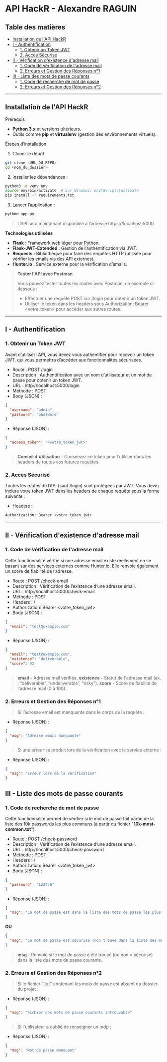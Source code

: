 # API HackR - Alexandre RAGUIN

## Table des matières
- [Installation de l'API HackR](#installation-de-lapi-hackr)
- [I - Authentification](#i---authentification)
    - [1. Obtenir un Token JWT](#1-obtenir-un-token-jwt)
    - [2. Accès Sécurisé](#2-accès-sécurisé)
- [II - Vérification d'existence d'adresse mail](#ii---vérification-dexistence-dadresse-mail)
    - [1. Code de vérification de l'adresse mail](#1-code-de-vérification-de-l-adresse-mail)
    - [2. Erreurs et Gestion des Réponses n°1](#2-erreurs-et-gestion-des-réponses-n1)
- [III - Liste des mots de passe courants](#iii---liste-des-mots-de-passe-courants)
    - [1. Code de recherche de mot de passe](#1-code-de-recherche-de-mot-de-passe)
    - [2. Erreurs et Gestion des Réponses n°2](#2-erreurs-et-gestion-des-réponses-n2)

---

## Installation de l'API HackR

Prérequis
- **Python 3.x** et versions ultérieurs.
- Outils comme **pip** et **virtualenv** (gestion des environnements virtuels).

Étapes d’installation
1. Cloner le dépôt :
```bash
git clone <URL_DU_REPO>
cd <nom_du_dossier>
```

2. Installer les dépendances :
```bash
python3 -m venv env
source env/bin/activate  # Sur Windows: env\Scripts\activate
pip install -r requirements.txt
```
3. Lancer l’application :
```bash
python app.py
```

> L’API sera maintenant disponible à l’adresse https://localhost:5000.

**Technologies utilisées**
- **Flask** : Framework web léger pour Python.
- **Flask-JWT-Extended** : Gestion de l’authentification via JWT.
- **Requests** : Bibliothèque pour faire des requêtes HTTP (utilisée pour vérifier les emails via des API externes).
- **Hunter.io** : Service externe pour la vérification d’emails.

> **Tester l'API avec Postman**
>
> Vous pouvez tester toutes les routes avec Postman, un exemple ci-dessous :
> - Effectuer une requête POST sur /login pour obtenir un token JWT.
> - Utiliser le token dans les headers sous Authorization: Bearer <votre_token> pour accéder aux autres routes.

---

## I - Authentification 

### 1. Obtenir un Token JWT

Avant d’utiliser l’API, vous devez vous authentifier pour recevoir un token JWT, qui vous permettra d’accéder aux fonctionnalités sécurisées.
- Route : POST /login
- Description : Authentification avec un nom d’utilisateur et un mot de passe pour obtenir un token JWT.
- URL : http://localhost:5000/login
- Méthode : POST
- Body (JSON) :
```json
{
  "username": "admin",
  "password": "password"
}
```
- Réponse (JSON) :
```json
{
  "access_token": "<votre_token_jwt>"
}
```
> **Conseil d'utilisation** - Conservez ce token pour l’utiliser dans les headers de toutes vos futures requêtes.

### 2. Accès Sécurisé

Toutes les routes de l’API (sauf /login) sont protégées par JWT. Vous devez inclure votre token JWT dans les headers de chaque requête sous la forme suivante :
- Headers :
```bash
Authorization: Bearer <votre_token_jwt>
```

---

## II - Vérification d'existence d'adresse mail

### 1. Code de vérification de l'adresse mail
Cette fonctionnalité vérifie si une adresse email existe réellement en se basant sur des services externes comme Hunter.io. Elle renvoie également un score de fiabilité de l’adresse.
-  Route : POST /check-email
- Description : Vérification de l’existence d’une adresse email.
- URL : http://localhost:5000/check-email
- Méthode : POST
- Headers : /
- Authorization: Bearer <votre_token_jwt>
- Body (JSON) :
```json
{
  "email": "test@example.com"
}
```
- Réponse (JSON) :
```json
{
  "email": "test@example.com",
  "existence": "deliverable",
  "score": 92
}
```
> **email** - Adresse mail vérifiée.
> **existence** - Statut de l'adresse mail (ex. : “deliverable”, “undeliverable”, “risky”).
> **score** - Score de fiabilité de l'adresse mail (0 à 100).

### 2. Erreurs et Gestion des Réponses n°1

> Si l’adresse email est manquante dans le corps de la requête :
- Réponse (JSON) :
```json
{
  "msg": "Adresse email manquante"
}
```

> Si une erreur se produit lors de la vérification avec le service externe :
- Réponse (JSON) :
```json
{
  "msg": "Erreur lors de la vérification"
}
```

## III - Liste des mots de passe courants

### 1. Code de recherche de mot de passe
Cette fonctionnalité permet de vérifier si le mot de passe fait partie de la liste des 10k passwords les plus communs (à partir du fichier "**10k-most-common.txt**").
-  Route : POST /check-password
- Description : Vérification de l’existence d’une adresse email.
- URL : http://localhost:5000/check-password
- Méthode : POST
- Headers : /
- Authorization: Bearer <votre_token_jwt>
- Body (JSON) :
```json
{
  "password": "123456"
}
```
- Réponse (JSON) :
```json
{
  "msg": "Le mot de passe est dans la liste des mots de passe les plus courants."
}
```
**OU**
```json
{
  "msg": "Le mot de passe est sécurisé (non trouvé dans la liste des mots de passe courants)."
}
```
> **msg** - Renvoie si le mot de passe à été trouvé (ou non = sécurisé) dans la liste des mots de passe courants.

### 2. Erreurs et Gestion des Réponses n°2

> Si le fichier ".txt" contenant les mots de passe est absent du dossier du projet :
- Réponse (JSON) :
```json
{
  "msg": "Fichier des mots de passe courants introuvable"
}
```

> Si l'utilisateur a oublié de renseigner un mdp :
- Réponse (JSON) :
```json
{
  "msg": "Mot de passe manquant"
}
```